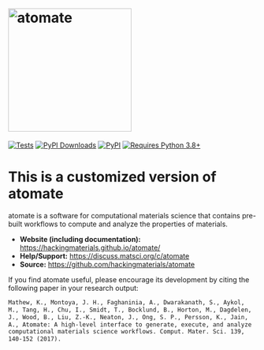 # <img alt="atomate" src="https://raw.githubusercontent.com/hackingmaterials/atomate/main/docs_rst/_static/atomate_logo_small.png" width="250">

[![Tests](https://github.com/hackingmaterials/atomate/actions/workflows/test.yml/badge.svg)](https://github.com/hackingmaterials/atomate/actions/workflows/test.yml)
[![PyPI Downloads](https://img.shields.io/pypi/dm/atomate?label=PyPI%20Downloads)](https://pypi.org/project/atomate)
[![PyPI](https://img.shields.io/pypi/v/atomate?logo=pypi&logoColor=white)](https://pypi.org/project/atomate)
[![Requires Python 3.8+](https://img.shields.io/badge/Python-3.8+-blue.svg?logo=python&logoColor=white)](https://python.org/downloads)

# This is a customized version of atomate 

atomate is a software for computational materials science that contains pre-built workflows to compute and analyze the properties of materials.

- **Website (including documentation):** <https://hackingmaterials.github.io/atomate/>
- **Help/Support:** <https://discuss.matsci.org/c/atomate>
- **Source:** <https://github.com/hackingmaterials/atomate>

If you find atomate useful, please encourage its development by citing the following paper in your research output:

```txt
Mathew, K., Montoya, J. H., Faghaninia, A., Dwarakanath, S., Aykol,
M., Tang, H., Chu, I., Smidt, T., Bocklund, B., Horton, M., Dagdelen,
J., Wood, B., Liu, Z.-K., Neaton, J., Ong, S. P., Persson, K., Jain,
A., Atomate: A high-level interface to generate, execute, and analyze
computational materials science workflows. Comput. Mater. Sci. 139,
140-152 (2017).
```
